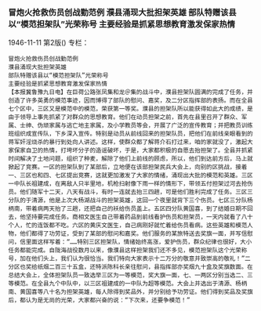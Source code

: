 ### 冒炮火抢救伤员创战勤范例  濮县涌现大批担架英雄  部队特赠该县以“模范担架队”光荣称号  主要经验是抓紧思想教育激发保家热情

1946-11-11
第2版()
专栏：

    冒炮火抢救伤员创战勤范例
    濮县涌现大批担架英雄
    部队特赠该县以“模范担架队”光荣称号
    主要经验是抓紧思想教育激发保家热情
    【本报冀鲁豫九日电】在巨荷公路张凤集和龙＠集的战斗中，濮县担架队圆满的完成了任务，并创造了许多英勇的模范事迹，因而博得了部队的慰问、嘉奖，及二分区指挥部的表扬。而在全县七个区中，三区又是模范中的模范，荣获第一等奖。濮县的担架队所以能获得如此大的成绩，是由于领导上事先抓紧了对群众的思想教育。他们在动员担架之前，首先在县里召开了群众、军属、士绅、伪顽家属与逃亡地主家属，及小学教员等会，开展了广泛的宣传教育；并把教员训练班组织成宣传队，下乡深入宣传。特别是动员从前线回来的担架队员，把他们在前线亲眼看到的蒋军奸淫烧杀的暴行到处向人讲述。这样，使群众都了解蒋介石打过来，咱的家就没了，激起大家保家自卫的热情，打垮坏分子的造谣破坏，于是，大家都积极的自愿去抬担架了。全县并抓紧时间解决了土地问题，组织了种麦，解除了他们上前线的顾虑，所以，他们到达前方后，马上就掀起了竞赛。一区的担架队到了某部后，立地便在该部担架民兵大会上，向别的区挑战，接着一、三区也和四、七区提出竞赛，这就更加激发了大家的情绪，涌现出大批的模范和英雄。三区一中队长祖建成，在离敌人只半里地，机枪扫射像下雨一样的情形下，带领五付担架过河去抢伤员。他们随军十二天，八天有战斗，有时一连就去抬三四趟，可是他们胜利完成了任务。三区三分队的于清源，他是上次大杨湖战斗的担架英雄，这回一个夜里就背下三个伤员。七区三分队杨柄南，带着病两天抬了三趟，还把自己的袄给伤员盖上。五区四分队黄国喜，到了结婚日期不回去，他坚持要完成任务。商相文医生自己带着药品到前线看护伤员和担架员，一天内就看了八十个人，忙的连饭都不吃。六区的黄庆文医生，自己病刚好就忙着给伤员看病。这些英雄和模范人物，他们都得了功劳证，受到了某部的慰问和嘉奖。他们服务的某旅特送去奖旗一面，并写信慰问，信里面这样写着：“……特别三区担架队，情绪始终高涨，爱护伤员，群众纪律也很好，大小任务都能完成。自陇海战役数月以来，像濮县这样担架我们还不多见，模范担架队这个光荣称号，加在他们头上，我们认为很恰当。我们特向大家表示十二万分的敬意并致崇高的敬礼！”二分区也奖给纸烟二百三十五盒，还特派陈科长亲往慰问，县指挥部亦奖烟九十盒及奖旗数面。在总结大会上，全体担架队员一致选举三区为一等模范，奖大旗一面，七、一两区分别当选二、三等模范。在全县九个中队中，以三区祖建成的一中队为超等模范。大会上并选出于清源、杨柄南、黄国喜等八十名为担架英雄，每人除得到奖品外，并分别给予功劳证。他们得到奖品及奖旗后，都认为是无尚的光荣，大家都兴奋的说：“下次来，还要争模范！”
